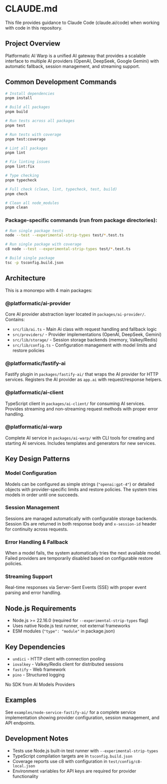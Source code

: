 # CLAUDE.md

This file provides guidance to Claude Code (claude.ai/code) when working with code in this repository.

## Project Overview

Platformatic AI Warp is a unified AI gateway that provides a scalable interface to multiple AI providers (OpenAI, DeepSeek, Google Gemini) with automatic fallback, session management, and streaming support.

## Common Development Commands

```bash
# Install dependencies
pnpm install

# Build all packages
pnpm build

# Run tests across all packages
pnpm test

# Run tests with coverage
pnpm test:coverage

# Lint all packages
pnpm lint

# Fix linting issues
pnpm lint:fix

# Type checking
pnpm typecheck

# Full check (clean, lint, typecheck, test, build)
pnpm check

# Clean all node_modules
pnpm clean
```

### Package-specific commands (run from package directories):

```bash
# Run single package tests
node --test --experimental-strip-types test/*.test.ts

# Run single package with coverage
c8 node --test --experimental-strip-types test/*.test.ts

# Build single package
tsc -p tsconfig.build.json
```

## Architecture

This is a monorepo with 4 main packages:

### @platformatic/ai-provider
Core AI provider abstraction layer located in `packages/ai-provider/`. Contains:
- `src/lib/ai.ts` - Main Ai class with request handling and fallback logic
- `src/providers/` - Provider implementations (OpenAI, DeepSeek, Gemini)
- `src/lib/storage/` - Session storage backends (memory, Valkey/Redis)
- `src/lib/config.ts` - Configuration management with model limits and restore policies

### @platformatic/fastify-ai
Fastify plugin in `packages/fastify-ai/` that wraps the AI provider for HTTP services. Registers the AI provider as `app.ai` with request/response helpers.

### @platformatic/ai-client
TypeScript client in `packages/ai-client/` for consuming AI services. Provides streaming and non-streaming request methods with proper error handling.

### @platformatic/ai-warp
Complete AI service in `packages/ai-warp/` with CLI tools for creating and starting AI services. Includes templates and generators for new services.

## Key Design Patterns

### Model Configuration
Models can be configured as simple strings (`"openai:gpt-4"`) or detailed objects with provider-specific limits and restore policies. The system tries models in order until one succeeds.

### Session Management
Sessions are managed automatically with configurable storage backends. Session IDs are returned in both response body and `x-session-id` header for continuity across requests.

### Error Handling & Fallback
When a model fails, the system automatically tries the next available model. Failed providers are temporarily disabled based on configurable restore policies.

### Streaming Support
Real-time responses via Server-Sent Events (SSE) with proper event parsing and error handling.

## Node.js Requirements

- Node.js >= 22.16.0 (required for `--experimental-strip-types` flag)
- Uses native Node.js test runner, not external frameworks
- ESM modules (`"type": "module"` in package.json)

## Key Dependencies

- `undici` - HTTP client with connection pooling
- `iovalkey` - Valkey/Redis client for distributed sessions
- `fastify` - Web framework
- `pino` - Structured logging

No SDK from AI Models Providers

## Examples

See `examples/node-service-fastify-ai/` for a complete service implementation showing provider configuration, session management, and API endpoints.

## Development Notes

- Tests use Node.js built-in test runner with `--experimental-strip-types`
- TypeScript compilation targets are in `tsconfig.build.json`
- Coverage reports use c8 with configuration in `test/config/c8-local.json`
- Environment variables for API keys are required for provider functionality
